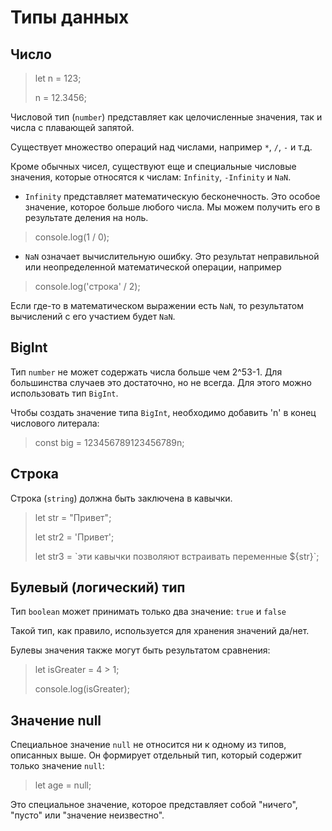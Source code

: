 # Типы данных

## Число
>let n = 123;
>
>n = 12.3456;

Числовой тип (`number`) представляет как целочисленные значения, так и числа с плавающей запятой.

Существует множество операций над числами, например `*`, `/`, `-` и т.д.

Кроме обычных чисел, существуют еще и специальные числовые значения, которые относятся к числам: `Infinity`, `-Infinity` и `NaN`.

* `Infinity` представляет математическую бесконечность. Это особое значение, которое больше любого числа.
Мы можем получить его в результате деления на ноль.
> console.log(1 / 0);
* `NaN` означает вычислительную ошибку. Это результат неправильной или неопределенной математической операции, например
> console.log('строка' / 2);

Если где-то в математическом выражении есть `NaN`, то результатом вычислений с его участием будет `NaN`.

## BigInt
Тип `number` не может содержать числа больше чем 2^53-1. Для большинства случаев это достаточно, но не всегда.
Для этого можно использовать тип `BigInt`.

Чтобы создать значение типа `BigInt`, необходимо добавить 'n' в конец числового литерала:
> const big = 123456789123456789n;

## Строка
Строка (`string`) должна быть заключена в кавычки.
> let str = "Привет";
>
> let str2 = 'Привет';
>
> let str3 = \`эти кавычки позволяют встраивать переменные ${str}\`;

## Булевый (логический) тип
Тип `boolean` может принимать только два значение: `true` и `false`

Такой тип, как правило, используется для хранения значений да/нет.

Булевы значения также могут быть результатом сравнения:
> let isGreater = 4 \> 1;
>
> console.log(isGreater);

## Значение null
Специальное значение `null` не относится ни к одному из типов, описанных выше. Он формирует отдельный тип, который содержит только значение `null`:
> let age = null;

Это специальное значение, которое представляет собой "ничего", "пусто" или "значение неизвестно".
